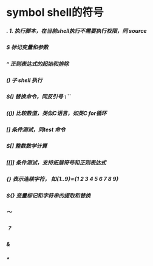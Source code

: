 # symbol shell的符号

##### .  1. 执行脚本，在当前shell执行不需要执行权限，同 source

##### $ 标记变量和参数

##### ^ 正则表达式的起始和排除

##### ()  子 shell 执行

##### $()  替换命令，同反引号 `\`\``

##### (())  比较数值，类似C语言，如类C for循环

##### [] 条件测试，同test 命令

##### $[] 整数数学计算

##### [[]] 条件测试，支持拓展符号和正则表达式

##### {}  表示连续字符， 如{1..9}={1 2 3 4 5 6 7 8 9}

##### ${} 变量标记和字符串的提取和替换 

##### ～

#####  ？

#####  &

#####  * 

#####       
